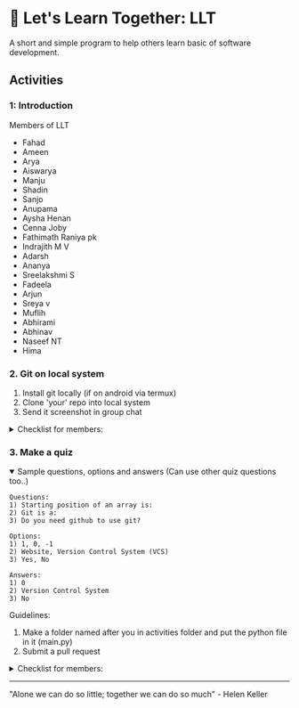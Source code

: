 # 🤝 Let's Learn Together: LLT

A short and simple program to help others learn basic of software development.

## Activities

### 1: Introduction
Members of LLT
- Fahad
- Ameen
- Arya
- Aiswarya
- Manju
- Shadin
- Sanjo
- Anupama
- Aysha Henan
- Cenna Joby
- Fathimath Raniya pk
- Indrajith M V
- Adarsh
- Ananya
- Sreelakshmi S
- Fadeela
- Arjun
- Sreya v
- Muflih
- Abhirami
- Abhinav
- Naseef NT
- Hima

### 2. Git on local system
1. Install git locally (if on android via termux)
2. Clone 'your' repo into local system
3. Send it screenshot in group chat

<details>
  <summary>Checklist for members: </summary>

  - [x] Fahad
  - [x] Ameen
  - [x] Arya
  - [x] Aiswarya
  - [ ] Manju
  - [x] Shadin
  - [x] Sanjo
  - [x] Anupama
  - [x] Aysha Henan
  - [x] Cenna Joby
  - [ ] Fathimath Raniya pk
  - [x] Adarsh
  - [x] Indrajith M V
  - [x] Ananya
  - [x] Sreelakshmi S
  - [x] Fadeela
  - [ ] Arjun
  - [ ] Sreya v
  - [x] Muflih
  - [x] Abhirami
  - [x] Abhinav
  - [x] Naseef NT
  - [ ] Hima
  - [x] Rishi

</details>

### 3. Make a quiz
<details open>
<summary>Sample questions, options and answers (Can use other quiz questions too..)</summary>

  ```
  Questions:
  1) Starting position of an array is:
  2) Git is a:
  3) Do you need github to use git?

  Options:
  1) 1, 0, -1
  2) Website, Version Control System (VCS)
  3) Yes, No

  Answers:
  1) 0
  2) Version Control System
  3) No
  ```

</details>

Guidelines:
1. Make a folder named after you in activities folder and put the python file in it (main.py)
2. Submit a pull request

<details>
  <summary>Checklist for members: </summary>

  - [x] Fahad
  - [x] Ameen
  - [x] Arya
  - [x] Aiswarya
  - [ ] Manju
  - [x] Shadin
  - [ ] Sanjo
  - [x] Anupama
  - [x] Aysha Henan
  - [x] Cenna Joby
  - [ ] Fathimath Raniya pk
  - [ ] Adarsh
  - [x] Indrajith M V
  - [x] Ananya
  - [x] Sreelakshmi S
  - [x] Fadeela
  - [ ] Arjun
  - [ ] Sreya v
  - [x] Muflih
  - [x] Abhirami
  - [x] Abhinav
  - [x] Naseef NT
  - [x] Hima
  - [x] Rishi

</details>


---

"Alone we can do so little; together we can do so much" - Helen Keller
